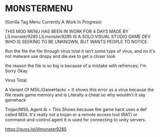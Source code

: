 # M0NSTERMENU
(Gorilla Tag Menu Currently A Work In Progress)


THIS MOD MENU HAS BEEN IN WORK FOR 4 DAYS MADE BY LILmonster9285
LILmonster9285 IS A SOLO VISUAL STUDIO GAME DEV WHO IS SEEKING TO BE UNKNOWN,
BUT WANTS PEOPLE TO NOTICE.


Run the file the file through virus total it isn't some type of virus, and no it's not malware use dnspy and die.exe to get a closer look

the reason the file is so big is because of a mistake with refrences; I'm Sorry Okay

Virus Total:

A Variant Of MSIL/GameHackc =  It shows this error as a virus because the file reads game memory and is Literally a cheat so why wouldn't it say gamehack

Trojan/MSIL.Agent.ib = This Shows because the game hack uses a def called MSIL It's really not a trojan or a remote access tool (RAT) or command-and-control agent It is used for connecting to unity servers.

https://guns.lol/lilmonster9285
